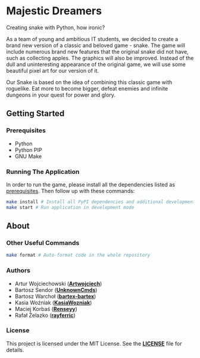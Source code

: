 # Majestic Dreamers

Creating snake with Python, how ironic?

As a team of young and ambitious IT students, we decided to create a brand new version of a classic and beloved game - snake. The game will include numerous brand new features that the original snake did not have, such as collecting apples. The graphics will also be improved. Instead of the dull and uninteresting appearance of the original game, we will use some beautiful pixel art for our version of it.

Our Snake is based on the idea of combining this classic game with roguelike. Eat more to become bigger, defeat enemies and infinite dungeons in your quest for power and glory.

## Getting Started

### Prerequisites

- Python
- Python PIP
- GNU Make

### Running The Application

In order to run the game, please install all the dependencies listed as [prerequisites](#prerequisites).
Then follow up with these commands:

```sh
make install # Install all PyPI dependencies and additional development requirements
make start # Run application in development mode
```

## About

### Other Useful Commands

```sh
make format # Auto-format code in the whole repository
```

### Authors

- Artur Wojciechowski (**[Artwojciech](https://github.com/Artwojciech)**)
- Bartosz Sendor (**[UnknownCmds](https://github.com/UnknownCmds)**)
- Bartosz Warchoł (**[bartex-bartex](https://github.com/bartex-bartex)**)
- Kasia Woźniak (**[KasiaWozniak](https://github.com/KasiaWozniak)**)
- Maciej Korbaś (**[Renseyy](https://github.com/Renseyy)**)
- Rafał Żelazko (**[rayferric](https://github.com/rayferric)**)

### License

This project is licensed under the MIT License. See the **[LICENSE](LICENSE)** file for details.
